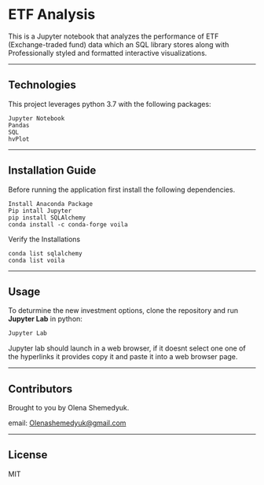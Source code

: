 # ETF Analysis
This is a Jupyter notebook that analyzes the performance of ETF (Exchange-traded fund) data which an SQL library stores along with Professionally styled and formatted interactive visualizations.

---

## Technologies

This project leverages python 3.7 with the following packages:

```
Jupyter Notebook 
Pandas 
SQL
hvPlot
```

---

## Installation Guide

Before running the application first install the following dependencies.
```
Install Anaconda Package
Pip intall Jupyter 
pip install SQLAlchemy
conda install -c conda-forge voila
```

Verify the Installations 
```
conda list sqlalchemy
conda list voila
```
---

## Usage

To deturmine the new investment options, clone the repository and run **Jupyter Lab** in python: 

```python
Jupyter Lab
```
Jupyter lab should launch in a web browser, if it doesnt select one one of the hyperlinks it provides copy it and paste it into a web browser page.  

---

## Contributors

Brought to you by Olena Shemedyuk.

email: Olenashemedyuk@gmail.com

---

## License

MIT

